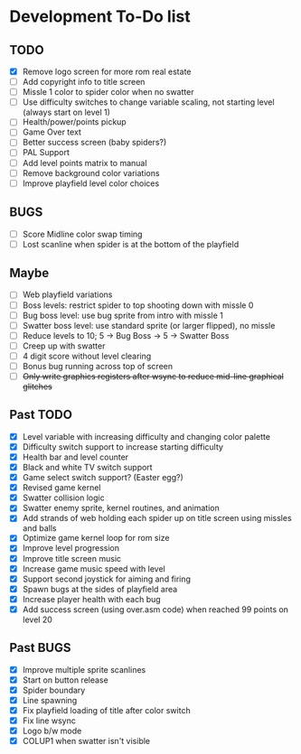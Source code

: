 # Development To-Do list

## TODO
- [x] Remove logo screen for more rom real estate
- [ ] Add copyright info to title screen
- [ ] Missle 1 color to spider color when no swatter
- [ ] Use difficulty switches to change variable scaling, not starting level (always start on level 1)
- [ ] Health/power/points pickup
- [ ] Game Over text
- [ ] Better success screen (baby spiders?)
- [ ] PAL Support
- [ ] Add level points matrix to manual
- [ ] Remove background color variations
- [ ] Improve playfield level color choices

## BUGS
- [ ] Score Midline color swap timing
- [ ] Lost scanline when spider is at the bottom of the playfield

## Maybe
- [ ] Web playfield variations
- [ ] Boss levels: restrict spider to top shooting down with missle 0
- [ ] Bug boss level: use bug sprite from intro with missle 1
- [ ] Swatter boss level: use standard sprite (or larger flipped), no missle
- [ ] Reduce levels to 10; 5 -> Bug Boss -> 5 -> Swatter Boss
- [ ] Creep up with swatter
- [ ] 4 digit score without level clearing
- [ ] Bonus bug running across top of screen
- [ ] ~~Only write graphics registers after wsync to reduce mid-line graphical glitches~~

## Past TODO

- [x] Level variable with increasing difficulty and changing color palette
- [x] Difficulty switch support to increase starting difficulty
- [x] Health bar and level counter
- [x] Black and white TV switch support
- [x] Game select switch support? (Easter egg?)
- [x] Revised game kernel
- [x] Swatter collision logic
- [x] Swatter enemy sprite, kernel routines, and animation
- [x] Add strands of web holding each spider up on title screen using missles and balls
- [x] Optimize game kernel loop for rom size
- [x] Improve level progression
- [x] Improve title screen music
- [x] Increase game music speed with level
- [x] Support second joystick for aiming and firing
- [x] Spawn bugs at the sides of playfield area
- [x] Increase player health with each bug
- [x] Add success screen (using over.asm code) when reached 99 points on level 20

## Past BUGS

- [x] Improve multiple sprite scanlines
- [x] Start on button release
- [x] Spider boundary
- [x] Line spawning
- [x] Fix playfield loading of title after color switch
- [x] Fix line wsync
- [x] Logo b/w mode
- [x] COLUP1 when swatter isn't visible
